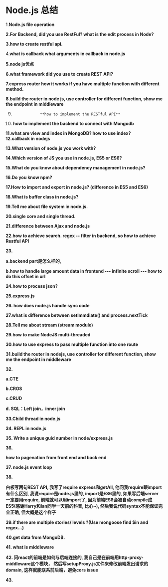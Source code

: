 # Node.js 总结

1.**Node.js file operation**

**2.For Backend, did you use RestFul? what is the edit process in Node?**

**3.how to create restful api.**  


4.**what is callback what arguments in callback in node.js**

**5.node js优点**

**6.what framework did you use to create REST API?** 

**7.express router how it works if you have multiple function with different method.**

**8.build the router in node js, use controller for different function, show me the endpoint in middleware**

9.                 **how to implement the RESTful API**  


10. **how to implement the backend to connect with Mongodb**

**11.what are view and index in MongoDB? how to use index?  
12.callback in nodejs**

**13.What version of node.js you work with?**

**14.Which version of JS you use in node.js, ES5 or ES6?**

**15.What do you know about dependency management in node.js?**

**16.Do you know npm?**

**17.How to import and export in node.js? \(difference in ES5 and ES6\)**

**18.What is buffer class in node.js?**

**19.Tell me about file system in node.js.**

**20.single core and single thread.**

**21.difference between Ajax and node.js**

**22.how to achieve search.   regex -- filter in backend, so how to achieve  Restful API**

**23.**

  **a.backend part是怎么样的,** 

  **b.how to handle large amount data in frontend --- infinite scroll --- how to do this offset in url**

**24.how to process json?**

**25.express.js**

**26. how does node.js handle  sync code**

**27.what is  difference between setImmdiate\(\) and process.nextTick**

**28.Tell me about stream \(stream module\)**

**29.how to make NodeJS multi-threaded**

**30.how to use express to pass multiple function into one route**

**31.build the router in nodejs, use controller for different function, show me the endpoint in middleware**

**32.**

**a.CTE**

**b.CROS**

**c.CRUD**

**d. SQL：Left join，inner join**

**33.Child thread in node.js**

**34. REPL in node.js**

**35. Write a unique guid number in node/express.js**

**36.**

**how to pagenation from front end and back end**

**37. node.js event loop**

**38.**

**白板写两句REST API, 我写了require express和getAll, 他问我require跟import有什么区别, 我说require是node.js里的, import是ES6里的, 如果写后端server一定要用require, 前端就可以用import了, 因为前端ES6会被自动compile成ES5\(感谢Harry和Ian同学一天前的科普, 比心~\), 然后我说代码syntax不能保证完全正确, 但大概是这个样子**

**39.if there are multiple stories/ levels ?\(Use mongoose find $in and regex...\)**

**40.get data from MongoDB.**

**41. what is middleware**

**42. 问react的前端是如何与后端连接的, 我自己是在前端用http-proxy-middleware这个模块， 然后写setupProxy.js文件来修改前端发出请求的domain, 这样就能联系前后端，避免cors issue**

**43.**  


  
  




